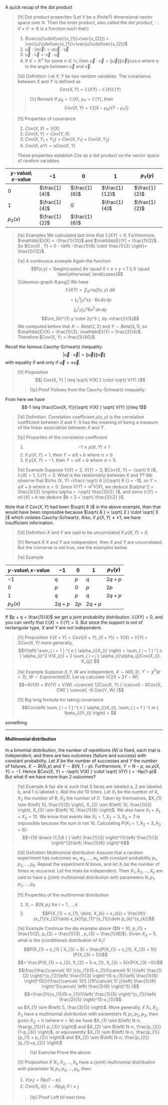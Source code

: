 A quick recap of the dot product
>[!t] Dot product properties
>(Let $V$ be a (finite?) dimensional vector space over $\mathbb{R}$. Then the inner product, also called the *dot product*, $\cdot: V \times V \to \mathbb{R}$ is a function such that:)
>1. $\vec{u}\cdot(\vec{v_{1}}+\vec{v_{2}}) = \vec{u}\cdot\vec{v_{1}}+\vec{u}\cdot\vec{v_{2}}$
>2. $\vec{u} \cdot (\alpha \vec{v}) = \alpha \vec{u} \cdot  \vec{v}$
>3. $\vec{u} \cdot \vec{v} = \vec{v} \cdot \vec{u}$
>4. If $V = \mathbb{R}^n$ for some $n \in \mathbb{N}$, then $\vec{u} \cdot \vec{v} = \| \vec{u} \| \| \vec{v} \|  \cos\alpha$ where $\alpha$ is the angle between $\vec{u}$ and $\vec{v}$.

>[!d] Definition: 
>Let $X ,Y$ be two random variables. The covariance between $X$ and $Y$ is defined as $$Cov(X, Y) = \mathbb{E}(XY) - \mathbb{E}(X)\mathbb{E}(Y)$$
>>[!r] Remark
>>If $\mu_{X} = \mathbb{E}(X)$, $\mu_{Y} = \mathbb{E}(Y)$, then $$Cov(X,Y) = \mathbb{E}[(X - \mu_{X})(Y - \mu_{Y})]$$
>


>[!t] Properties of covariance
>1. $Cov(X,X) = V(X)$
>2. $Cov(X, Y) = Cov(Y,X)$
>3. $Cov(X, Y_{1} + Y_{2}) = Cov(X, Y_{1}) + Cov(X, Y_{2})$
>4. $Cov(X, \alpha Y) = \alpha Cov(X, Y)$
>
>These properties establish $Cov$ as a dot product on the vector space of random variables.

$y$-value\ $x$-value | $-1$ | $0$ | $1$ | $p_{Y}(y)$
-- | -- | -- | --| --
$0$ | $\frac{1}{4}$ | $\frac{1}{6}$ | $\frac{1}{12}$ | $\frac{1}{2}$
$1$ | $\frac{1}{4}$ | $0$ | $\frac{1}{4}$ | $\frac{1}{2}$
$p_{X}(x)$ | $\frac{1}{2}$ | $\frac{1}{6}$
>[!e] Examples
>We calculated last time that $\mathbb{E}(XY) = 0$. Furthermore, $\mathbb{E}(X) = -\frac{1}{10}$ and $\mathbb{E}(Y) = \frac{1}{2}$. So $Cov(X , Y) = 0 - \left( -\frac{1}{6} \cdot \frac{1}{2} \right)= \frac{1}{12}$.

>[!e] A continuous example
>Again the function $$f(x,y) = \begin{cases}  6x \quad 0 < x < y < 1 \\ 0 \quad \text{otherwise}  \end{cases}$$
>![[desmos-graph-8.png]]
>We have $$\mathbb{E}(XY) = \iint_{\mathbb{R}^2}xy f(x,y)\;dA$$
> $$=\int_{0}^{1} \int_{0}^{y} xy \cdot 6x \, dx  \, dy $$
> $$\int_{0}^{1} y\int_{0}^{y} 6x^2 \, dx  \, dy $$
> $$\int_{0}^{1} y \cdot 2y^3 \, dy =\frac{2}{5}$$
We computed before that $X \sim Beta(2,2)$ and $Y \sim Beta(3,1)$, so $\mathbb{E}(X) = \frac{1}{2}, \mathbb{E}(Y) = \frac{3}{4}$. Therefore $Cov(X, Y) = \frac{1}{40}$.


Recall the famous Cauchy-Schwartz inequality:
$$| \vec{u} \cdot  \vec{v} |  = \| \vec{u} \|  \| \vec{v} \| $$
with equality if and only if $\vec{u} = \pm \vec{v}$.

>[!t] Proposition
> $$| Cov(X, Y) |  \leq \sqrt{ V(X) } \cdot \sqrt{ V(Y) }$$
> >[!p] Proof
> >Follows from the Cauchy-Schwartz inequality.

From here we have $$-1 \leq \frac{Cov(X, Y)}{\sqrt{ V(X) } \sqrt{ V(Y) }}\leq 1$$
>[!d] Definition: Correlation coefficient
> $\rho(x,y)$ is the correlation coefficient between $X$ and $Y$.
> It has the meaning of being a measure of the linear association between $X$ and $Y$.

>[!p] Properties of the correlation coefficient
>1. $$-1 \leq \rho(X, Y)\leq 1$$
>2. if $\rho(X,Y) = 1$, then $Y = \alpha X + b$ where $\alpha > 0$
>3. if $\rho(X, Y) = -1$, then $Y = \alpha X + b$ where $\alpha < 0$.

>[!e] Example
>Suppose $V(X) = 2$, $V(Y) = 3$, $Cov(X, Y) = -\sqrt{ 6 }$, $\mathbb{E}(X) = 1$, $\mathbb{E}(Y)= 3$. What is the relationship between $X$ and $Y$?
>We observe that $\rho (X, Y) =\frac{-\sqrt{ 6 }}{\sqrt{ 6 }} = -1$, so $Y  = \alpha X + b$ where $\alpha < 0$. Since $V(Y) = \alpha^2V(X)$, we deduce $\alpha^2 = \frac{3}{2} \implies \alpha = -\sqrt{ \frac{3}{2} }$, and since $\mathbb{E}(Y) = \alpha\mathbb{E}(X) + b$ we deduce $b = 3 + \sqrt{ \frac{3}{2} }$.

Note that if $Cov(X, Y)$ had been $\sqrt{ 8 }$ in the above example, then that would have been impossible because $\sqrt{ 8 } > \sqrt{ 2 } \cdot \sqrt{ 3 }$ which violates Cauchy-Schwartz.
Also, if $\rho(X, Y)\neq \pm 1$, we have insufficient information.

>[!d] Definition
>$X$ and $Y$ are said to be uncorrelated if $\rho(X, Y) = 0$.

>[!r] Remark
>If $X$ and $Y$ are independent, then $X$ and $Y$ are uncorrelated. But the converse is not true, see the examples below.

>[!e] Example
>
$y$-value\ $x$-value | $-1$ | $0$ | $1$ | $p_{Y}(y)$
-- | -- | -- | --| --
$-1$ | $q$ | $p$ | $q$ | $2q + p$
$0$ | $p$| $0$| $p$ | $2p$
$1$ |$q$| $p$ | $q$ | $2q+p$
$p_{X}(x)$ |  $2q + p$ | $2p$ |  $2q + p$
If $p + q = \frac{1}{4}$ we get a joint probability distribution. $\mathbb{E}(XY) = 0$, and you can verify that $\mathbb{E}(X) =  \mathbb{E}(Y) = 0$. But since the support is not of rectangular type, $X$ and $Y$ are not independent.

>[!t] Proposition
> $V(X+Y) = Cov((X+Y),(X + Y)) =V(X) + V(Y) + 2 Cov(X, Y)$
> more generally, $$V\left( \sum_{ i = 1 } ^{ n } \alpha_{i}X_{i} \right) = \sum_{ i = 1 } ^{ n } \alpha_{i}^2 V(X_{i}) + 2 \sum_{ i < j } \alpha_{i}\alpha_{j}Cov(X_{i}, X_{j}) $$

>[!e] Example
>Suppose $X, Y, W$ are independent, $X \sim N(0,2)$, $Y\sim \chi^2(p=3)$, $W \sim Exponential(3)$.
>Let us calculate $V(2X + 3Y - W)$:
> $$=4V(X) + 9V(Y) + V(W) +\cancel{  12Cov(X, Y) } \cancel{ - 4Cov(X, CW) } \cancel{ -6 Cov(Y, W) }$$



>[!t] Big long formula for taking covariance
> $$Cov\left( \sum_{ i = 1 } ^{ n } \alpha_{i}X_{i}, \sum_{ j = 1 } ^{ m } \beta_{i}Y_{i} \right) = $$

something


---
#### Multinomial distribution
In a binomial distribution, the number of repetitions ($N$) is fixed, each trial is independent, and there are two outcomes (failure and success) with constant probability.
Let $X$ be the number of successes and $Y$ the number of failures. $X \sim B(N, p)$ and $Y \sim B(N, 1-p)$. Furthermore, $Y = N-p$, so $\rho(X, Y) = -1$. Hence $Cov(X, Y) = -\sqrt{ V(X) } \cdot \sqrt{ V(Y) } = -Np(1-p)$
But what if we have more than 2 outcomes?

>[!e] Example
>A fair die is such that 3 faces are labeled a, 2 are labeled b, and 1 is labeled c. Roll the die 10 times. Let $X_{1}$ be the number of A, $X_{2}$ the number of B, $X_{3}$ the number of $C$.
>Taken by themselves, $X_{1} \sim B\left( 10, \frac{1}{2} \right), X_{2} \sim B\left( 10, \frac{1}{3} \right), X_{3} \sim B\left( 10, \frac{1}{6} \right)$.
>We also have $X_{1} + X_{2} + X_{3} = 10$.
>We know that events like $X_{1} = 1, X_{2} = 3, X_{3} = 7$ is impossible because the sum is not $10$.
>Calculating $P(X_{1} = 1, X_{2} = 3, X_{3} = 6)$:
> $$={10 \brack {1,3,6 } } \left( \frac{1}{2} \right)^{1}\left( \frac{1}{3} \right)^{3}\left( \frac{1}{6} \right)^6$$

>[!d] Definition Multinomial distribution
>Assume that a random experiment has outcomes $w_{1}, w_{2}, \dots, w_k$ with constant probability $p_{1}, p_{2}, \dots, p_k$. Repeat the experiment $N$ times, and let $X_{i}$ be the number of times $w_{i}$ occurred. Let the trials be independent. Then $X_{1}, X_{2}, \dots, X_k$ are said to have a (joint) multinomial distribution with parameters $N, p_{1}, p_{2}, \dots, p_k$.

>[!t] Properties of the multinomial distribution
> 1. $X_{i} \sim B(N, p_{i})$ for $i = 1,\dots,k$
> 2. $$P(X_{1} = x_{1}, \dots, X_{k} = x_{k}) = \frac{N!}{x_{1}!x_{2}!\dots x_{k}!}p_{1}^{x_{1}}\dots p_{k}^{x_{k}}$$

>[!e] Example
>Continue the die example above ($N = 10, p_{1} = \frac{1}{2}, p_{2} = \frac{1}{3} , p_{3} = \frac{1}{6}$). Given $X_{3} = 5$, what is the (conditional) distribution of $X_{1}$?
> $$P(X_{1} = x_{1} | X_{3} = 5) = \frac{P(X_{1} = x_{1}, X_{3} = 5)}{P(X_{3} = 5)}$$
> $$= \frac{P(X_{1} = x_{2}, X_{2} = 5-x_{1}, X_{3} = 5)}{P(X_{3} =5)}$$
> $$\frac{\frac{\cancel{ 10! }}{x_{1}!(5-x_{1})!\cancel{ 5! }}\left( \frac{1}{2} \right)^{x_{1}}\left( \frac{1}{3} \right)^{5-x_{1}}\left( \frac{1}{6} \right)^{5}}{\frac{\cancel{ 10!} }{5!\cancel{ 5! }}\left( \frac{5}{6} \right)^5\cancel{ \left( \frac{1}{6} \right)^5} }$$
> $$=\frac{5!}{x_{1}!(5-x_{1})!}\left( \frac{3}{5} \right)^{x_{1}}\left( \frac{2}{5} \right)^{5-x_{1}}$$
> so $X_{1} \sim B\left( 5, \frac{3}{5} \right)$.
> More generally, if $X_{1},X_{2},X_{3}$ have a multinomial distribution with parameters $N, p_{1},p_{2}, p_{3}$, then given $X_{3} = n$ (where $n < N$) we have $X_{1} \sim B\left( N-n, \frac{p_{1}}{1-p_{3}} \right)$ and $X_{2} \sim B\left( N-n, \frac{p_{2}}{1-p_{3}} \right)$, or equivalently $X_{1} \sim B\left( N-n, \frac{p_{1}}{p_{1} + p_{2}} \right)$ and $X_{2} \sim B\left( N-n, \frac{p_{2}}{p_{1}+p_{2}} \right)$
> >[!a] Exercise
> >Prove the above.

>[!t] Proposition
>If $X_{1}, X_{2}, \dots, X_k$ have a (joint) multinomial distribution with parameter $N, p_{1}, p_{2}, \dots, p_k$, then:
>1. $V(x_{i}) = Np_{i}(1-p_{i})$
>2. $Cov(X_{i}, X{j}) = -Np_{i}p_{j}$ if $i \neq j$
>
>>[!p] Proof
>>Left till next time.